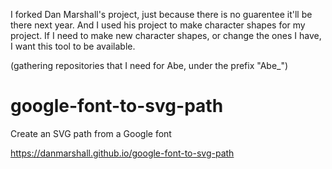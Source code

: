 I forked Dan Marshall's project, just because there is no guarentee it'll be there next year.  And I used his project to make character shapes for my project.  If I need to make new character shapes, or change the ones I have, I want this tool to be available. 

(gathering repositories that I need for Abe, under the prefix "Abe_")

# google-font-to-svg-path
Create an SVG path from a Google font

https://danmarshall.github.io/google-font-to-svg-path
